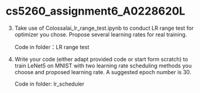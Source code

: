 # cs5260_assignment6_A0228620L

3. Take use of Colossalai_lr_range_test.ipynb to conduct LR range test for optimizer you chose. Propose several learning rates for real training. 

    Code in folder：LR range test


4. Write your code (either adapt provided code or start form scratch) to train LeNet5 on MNIST with two learning rate scheduling methods you choose and proposed learning rate. A suggested epoch number is 30.

     Code in folder: lr_scheduler

